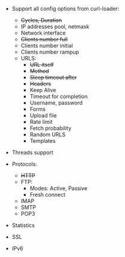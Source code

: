 
- Support all config options from curl-loader:
    - <s>Cycles, Duration</s>
    - IP addresses pool, netmask
    - Network interface
    - <s>Clients number full</s>
    - Clients number initial
    - Clients number rampup
    - URLS:
        - <s>URL itself</s>
        - <s>Method</s>
        - <s>Sleep timeout after</s>
        - <s>Headers</s>
        - Keep Alive
        - Timeout for completion
        - Username, password
        - Forms
        - Upload file
        - Rate limit
        - Fetch probability
        - Random URLS
        - Templates

- Threads support
- Protocols:
    - <s>HTTP</s>
    - FTP:
        - Modes: Active, Passive
        - Fresh connect
    - IMAP
    - SMTP
    - POP3
- Statistics
- SSL
- IPv6